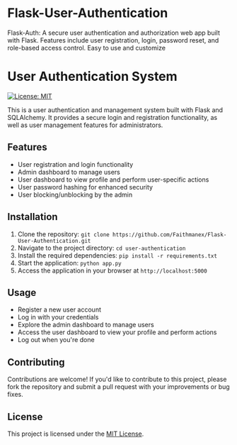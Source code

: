 # Flask-User-Authentication
Flask-Auth: A secure user authentication and authorization web app built with Flask. Features include user registration, login, password reset, and role-based access control. Easy to use and customize

# User Authentication System

[![License: MIT](https://img.shields.io/badge/License-MIT-blue.svg)](https://opensource.org/licenses/MIT)

This is a user authentication and management system built with Flask and SQLAlchemy. It provides a secure login and registration functionality, as well as user management features for administrators.

## Features

- User registration and login functionality
- Admin dashboard to manage users
- User dashboard to view profile and perform user-specific actions
- User password hashing for enhanced security
- User blocking/unblocking by the admin

## Installation

1. Clone the repository: `git clone https://github.com/Faithmanex/Flask-User-Authentication.git`
2. Navigate to the project directory: `cd user-authentication`
3. Install the required dependencies: `pip install -r requirements.txt`
4. Start the application: `python app.py`
5. Access the application in your browser at `http://localhost:5000`

## Usage

- Register a new user account
- Log in with your credentials
- Explore the admin dashboard to manage users
- Access the user dashboard to view your profile and perform actions
- Log out when you're done

## Contributing

Contributions are welcome! If you'd like to contribute to this project, please fork the repository and submit a pull request with your improvements or bug fixes.


## License

This project is licensed under the [MIT License](https://opensource.org/licenses/MIT).

